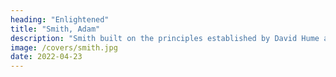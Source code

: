 ```yaml
---
heading: "Enlightened"
title: "Smith, Adam"
description: "Smith built on the principles established by David Hume and laid the blueprint for an enlightened social system made up of three parts"
image: /covers/smith.jpg
date: 2022-04-23
---
```


<!-- 
heading=  "built on David Hume's sympathy-based moral system and labor-based economic system"
date=  "2022-01-29"
description=  ""
# -- Moral system in the Theory of Moral Sentiments, Justice and Political system in the unfinished Lectures of Jurisprudence which makes up our Supersociology, Economic system in the Wealth of Nations which makes up Pantrynomics"
image=  "/covers/smith.jpg"
+++
 -->